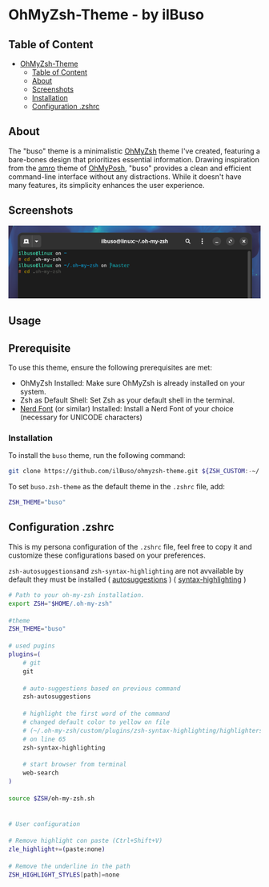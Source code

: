 # OhMyZsh-Theme - by ilBuso

## Table of Content
- [OhMyZsh-Theme](#ohmyzsh-theme---by-ilbuso)
    - [Table of Content](#table-of-content)
    - [About](#about)
    - [Screenshots](#screenshots)
    - [Installation](#installation)
    - [Configuration .zshrc](#configuration-zshrc)

## About
The "buso" theme is a minimalistic [OhMyZsh](https://ohmyz.sh/) theme I've created, featuring a bare-bones design that prioritizes essential information. Drawing inspiration from the [amro](https://ohmyposh.dev/docs/themes#amro) theme of [OhMyPosh](https://ohmyposh.dev/), "buso" provides a clean and efficient command-line interface without any distractions. While it doesn't have many features, its simplicity enhances the user experience.

## Screenshots
![screenshot](./img/zsh-theme-buso.png)

## Usage
## Prerequisite
To use this theme, ensure the following prerequisites are met:

- OhMyZsh Installed: Make sure OhMyZsh is already installed on your system.
- Zsh as Default Shell: Set Zsh as your default shell in the terminal.
- [Nerd Font](https://www.nerdfonts.com/) (or similar) Installed: Install a Nerd Font of your choice (necessary for UNICODE characters)

### Installation
To install the `buso` theme, run the following command:
```Bash
git clone https://github.com/ilBuso/ohmyzsh-theme.git ${ZSH_CUSTOM:-~/.oh-my-zsh/custom}/themes
```
To set `buso.zsh-theme` as the default theme in the `.zshrc` file, add:
```Bash
ZSH_THEME="buso"
```

## Configuration .zshrc
This is my persona configuration of the `.zshrc` file, feel free to copy it and customize these configurations based on your preferences.

`zsh-autosuggestions`and `zsh-syntax-highlighting` are not avvailable by default they must be installed ( [autosuggestions](https://github.com/zsh-users/zsh-autosuggestions/blob/master/INSTALL.md#oh-my-zsh) ) ( [syntax-highlighting](https://github.com/zsh-users/zsh-syntax-highlighting/blob/master/INSTALL.md#oh-my-zsh) )

```Bash
# Path to your oh-my-zsh installation.
export ZSH="$HOME/.oh-my-zsh"

#theme
ZSH_THEME="buso"

# used pugins
plugins=(
    # git
    git

    # auto-suggestions based on previous command
    zsh-autosuggestions

    # highlight the first word of the command
    # changed default color to yellow on file
    # (~/.oh-my-zsh/custom/plugins/zsh-syntax-highlighting/highlighters/main/main-highlighter.zsh)
    # on line 65
    zsh-syntax-highlighting

    # start browser from terminal
    web-search
)

source $ZSH/oh-my-zsh.sh


# User configuration

# Remove highlight con paste (Ctrl+Shift+V)
zle_highlight+=(paste:none) 

# Remove the underline in the path
ZSH_HIGHLIGHT_STYLES[path]=none
```